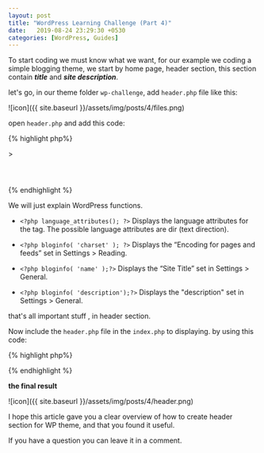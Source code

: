 ```yaml
---
layout: post
title: "WordPress Learning Challenge (Part 4)"
date:   2019-08-24 23:29:30 +0530
categories: [WordPress, Guides]
---
```




To start coding we must know what we want, for our example we coding a simple blogging theme, we start by home page, header section, this section contain ***title*** and ***site description***.

let's go, in our theme folder ```wp-challenge```, add ```header.php``` file like this:

![icon]({{ site.baseurl }}/assets/img/posts/4/files.png)

open ```header.php``` and add this code:


{% highlight php%}
<!DOCTYPE html>
<html <?php language_attributes(); ?>>
<head>
<meta charset="<?php bloginfo( 'charset' ); ?>">
<meta name="viewport" content="width=device-width, initial-scale=1">
<link rel="profile" href="http://gmpg.org/xfn/11">
<?php wp_head(); ?>
</head>
<body>
    <header >
	    <h1><?php bloginfo( 'name' );?></h1>
        <p><?php bloginfo( 'description')?></p>
    </header>
{% endhighlight %}

We will just explain WordPress functions.
* ```<?php language_attributes(); ?>``` Displays the language attributes for the <html> tag. The possible language attributes are dir (text direction).
* ```<?php bloginfo( 'charset' ); ?>``` Displays the “Encoding for pages and feeds” set in Settings > Reading.

* ```<?php bloginfo( 'name' );?>```  Displays the “Site Title” set in Settings > General. 
* ```<?php bloginfo( 'description');?>```  Displays the "description" set in Settings > General.

that's all important stuff , in header section.

Now include the ```header.php``` file in the ```index.php``` to displaying. by using this code:

{% highlight php%}
<?php 
    get_header()
?>        
{% endhighlight %}

**the final result**

![icon]({{ site.baseurl }}/assets/img/posts/4/header.png)


 I hope this article gave you a clear overview of how to create header section for WP theme, and that you found it useful.

If you have a question you can leave it in a comment.





